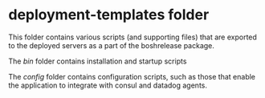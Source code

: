 # deployment-templates folder

This folder contains various scripts (and supporting files) that are exported to the deployed servers as a part of the boshrelease package.

The *bin* folder contains installation and startup scripts

The *config* folder contains configuration scripts, such as those that enable the application to integrate with consul and datadog agents.
